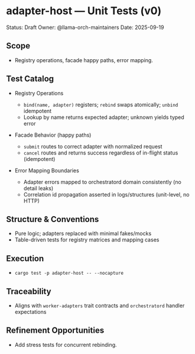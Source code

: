 # adapter-host — Unit Tests (v0)

Status: Draft
Owner: @llama-orch-maintainers
Date: 2025-09-19

## Scope

- Registry operations, facade happy paths, error mapping.

## Test Catalog

- Registry Operations
  - `bind(name, adapter)` registers; `rebind` swaps atomically; `unbind` idempotent
  - Lookup by name returns expected adapter; unknown yields typed error

- Facade Behavior (happy paths)
  - `submit` routes to correct adapter with normalized request
  - `cancel` routes and returns success regardless of in-flight status (idempotent)

- Error Mapping Boundaries
  - Adapter errors mapped to orchestratord domain consistently (no detail leaks)
  - Correlation id propagation asserted in logs/structures (unit-level, no HTTP)

## Structure & Conventions

- Pure logic; adapters replaced with minimal fakes/mocks
- Table-driven tests for registry matrices and mapping cases

## Execution

- `cargo test -p adapter-host -- --nocapture`

## Traceability

- Aligns with `worker-adapters` trait contracts and `orchestratord` handler expectations

## Refinement Opportunities

- Add stress tests for concurrent rebinding.
